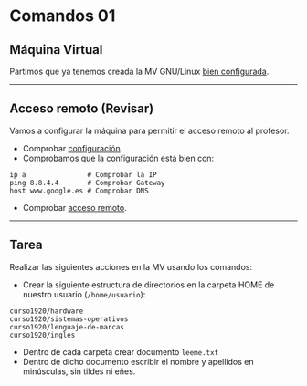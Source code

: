 
# Comandos 01

## Máquina Virtual

Partimos que ya tenemos creada la MV GNU/Linux [bien configurada](../../global/configuracion/opensuse.md).

---

## Acceso remoto (Revisar)

Vamos a configurar la máquina para permitir el acceso remoto al profesor.

* Comprobar [configuración](../../global/configuracion/opensuse.md).
* Comprobamos que la configuración está bien con:
```
ip a               # Comprobar la IP
ping 8.8.4.4       # Comprobar Gateway
host www.google.es # Comprobar DNS
```

* Comprobar [acceso remoto](../../global/acceso-remoto/opensuse.md).

---

## Tarea

Realizar las siguientes acciones en la MV usando los comandos:
* Crear la siguiente estructura de directorios en la carpeta HOME de nuestro usuario (`/home/usuario`):
```
curso1920/hardware
curso1920/sistemas-operativos
curso1920/lenguaje-de-marcas
curso1920/ingles
```
* Dentro de cada carpeta crear documento `leeme.txt`
* Dentro de dicho documento escribir el nombre y apellidos en minúsculas, sin tildes ni eñes.
